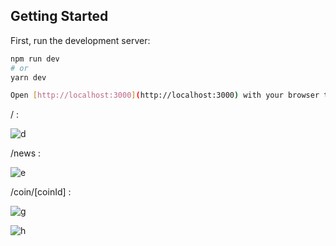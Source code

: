 ## Getting Started

First, run the development server:

```bash
npm run dev
# or
yarn dev

Open [http://localhost:3000](http://localhost:3000) with your browser to see the result.


```

/ :

![d](https://user-images.githubusercontent.com/50448260/217769341-f8e182b9-7a98-4d60-8863-a33dab19326c.PNG)

/news : 

![e](https://user-images.githubusercontent.com/50448260/217771012-c243e911-98bf-463d-a53f-b14fb95bf245.PNG)

/coin/[coinId] : 

![g](https://user-images.githubusercontent.com/50448260/217771279-447f63f2-345d-4e00-8a65-9d609f9027eb.PNG)

![h](https://user-images.githubusercontent.com/50448260/217771375-e592da3f-5ac2-4a57-8c77-7b5ef8751fa0.PNG)
